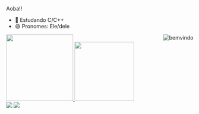 Aoba!!

- 🌱 Estudando C/C++
- 😄 Pronomes: Ele/dele


 <div>
    <a href="https://github.com/verras9">
    <img height="180em" src="https://github-readme-stats.vercel.app/api?username=verras9&show_icons=true&theme=dark&include_all_commits=true&count_private=true"/>
     <img height="160em" src="https://github-readme-stats.vercel.app/api/top-langs/?username=verras9&layout=compact&langs_count=7&theme=dark"/>
     <img align="right" alt="bemvindo" src="https://cdn.discordapp.com/attachments/426429541637160963/877314686171901983/pc_bao.gif">
  </div>  
<div> 
 <a href="https://instagram.com/verras.g"target="_blank"><img src="https://img.shields.io/badge/-Instagram-%23E4405F?style=for-the-badge&logo=instagram&logoColor=white" target="_blank"></a>
 <a href="https://www.linkedin.com/in/guilherme-verratti-561122203/" target="_blank"><img src="https://img.shields.io/badge/-LinkedIn-%230077B5?style=for-the-badge&logo=linkedin&logoColor=white" target="_blank"></a>
  </div>
